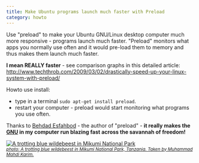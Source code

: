 ```yaml
---
title: Make Ubuntu programs launch much faster with Preload
category: howto
---
```


Use "preload" to make your Ubuntu GNU/Linux desktop computer much more responsive - programs launch much faster. "Preload" monitors what apps you normally use often and it would pre-load them to memory and thus makes them launch much faster. 

**I mean REALLY faster** - see comparison graphs in this detailed article: <http://www.techthrob.com/2009/03/02/drastically-speed-up-your-linux-system-with-preload/>

Howto use install:
- type in a terminal `sudo apt-get install preload`.
- restart your computer - preload would start monitoring what programs you use often.

Thanks to [Behdad Esfahbod](http://behdad.org/) - the author of "preload" - **it really makes the [GNU](http://www.gnu.org/) in my computer run blazing fast across the savannah of freedom!**

[![A trotting blue wildebeest in Mikumi National Park](http://upload.wikimedia.org/wikipedia/commons/thumb/0/01/Wildebeest_mikumi.jpg/800px-Wildebeest_mikumi.jpg)<br/><small><i>photo: A trotting blue wildebeest in Mikumi National Park, Tanzania. Taken by Muhammad Mahdi Karim.</i></small>](http://en.wikipedia.org/wiki/File:Wildebeest_mikumi.jpg)

